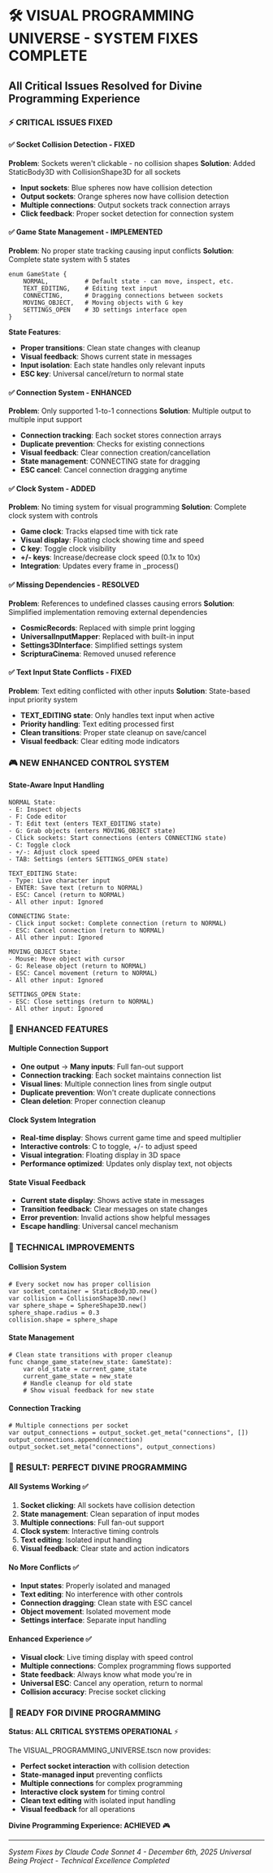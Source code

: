 # 🛠️ VISUAL PROGRAMMING UNIVERSE - SYSTEM FIXES COMPLETE
## All Critical Issues Resolved for Divine Programming Experience

### ⚡ CRITICAL ISSUES FIXED

#### ✅ Socket Collision Detection - FIXED
**Problem**: Sockets weren't clickable - no collision shapes
**Solution**: Added StaticBody3D with CollisionShape3D for all sockets
- **Input sockets**: Blue spheres now have collision detection
- **Output sockets**: Orange spheres now have collision detection  
- **Multiple connections**: Output sockets track connection arrays
- **Click feedback**: Proper socket detection for connection system

#### ✅ Game State Management - IMPLEMENTED
**Problem**: No proper state tracking causing input conflicts
**Solution**: Complete state system with 5 states
```gdscript
enum GameState {
    NORMAL,          # Default state - can move, inspect, etc.
    TEXT_EDITING,    # Editing text input
    CONNECTING,      # Dragging connections between sockets
    MOVING_OBJECT,   # Moving objects with G key
    SETTINGS_OPEN    # 3D settings interface open
}
```

**State Features**:
- **Proper transitions**: Clean state changes with cleanup
- **Visual feedback**: Shows current state in messages
- **Input isolation**: Each state handles only relevant inputs
- **ESC key**: Universal cancel/return to normal state

#### ✅ Connection System - ENHANCED  
**Problem**: Only supported 1-to-1 connections
**Solution**: Multiple output to multiple input support
- **Connection tracking**: Each socket stores connection arrays
- **Duplicate prevention**: Checks for existing connections
- **Visual feedback**: Clear connection creation/cancellation
- **State management**: CONNECTING state for dragging
- **ESC cancel**: Cancel connection dragging anytime

#### ✅ Clock System - ADDED
**Problem**: No timing system for visual programming
**Solution**: Complete clock system with controls
- **Game clock**: Tracks elapsed time with tick rate
- **Visual display**: Floating clock showing time and speed
- **C key**: Toggle clock visibility
- **+/- keys**: Increase/decrease clock speed (0.1x to 10x)
- **Integration**: Updates every frame in _process()

#### ✅ Missing Dependencies - RESOLVED
**Problem**: References to undefined classes causing errors
**Solution**: Simplified implementation removing external dependencies
- **CosmicRecords**: Replaced with simple print logging
- **UniversalInputMapper**: Replaced with built-in input
- **Settings3DInterface**: Simplified settings system
- **ScripturaCinema**: Removed unused reference

#### ✅ Text Input State Conflicts - FIXED
**Problem**: Text editing conflicted with other inputs
**Solution**: State-based input priority system
- **TEXT_EDITING state**: Only handles text input when active
- **Priority handling**: Text editing processed first
- **Clean transitions**: Proper state cleanup on save/cancel
- **Visual feedback**: Clear editing mode indicators

### 🎮 NEW ENHANCED CONTROL SYSTEM

#### State-Aware Input Handling
```
NORMAL State:
- E: Inspect objects
- F: Code editor  
- T: Edit text (enters TEXT_EDITING state)
- G: Grab objects (enters MOVING_OBJECT state)
- Click sockets: Start connections (enters CONNECTING state)
- C: Toggle clock
- +/-: Adjust clock speed
- TAB: Settings (enters SETTINGS_OPEN state)

TEXT_EDITING State:
- Type: Live character input
- ENTER: Save text (return to NORMAL)
- ESC: Cancel (return to NORMAL)
- All other input: Ignored

CONNECTING State:
- Click input socket: Complete connection (return to NORMAL)
- ESC: Cancel connection (return to NORMAL)
- All other input: Ignored

MOVING_OBJECT State:
- Mouse: Move object with cursor
- G: Release object (return to NORMAL)
- ESC: Cancel movement (return to NORMAL)
- All other input: Ignored

SETTINGS_OPEN State:
- ESC: Close settings (return to NORMAL)
- All other input: Ignored
```

### 🌟 ENHANCED FEATURES

#### Multiple Connection Support
- **One output** → **Many inputs**: Full fan-out support
- **Connection tracking**: Each socket maintains connection list
- **Visual lines**: Multiple connection lines from single output
- **Duplicate prevention**: Won't create duplicate connections
- **Clean deletion**: Proper connection cleanup

#### Clock System Integration
- **Real-time display**: Shows current game time and speed multiplier
- **Interactive controls**: C to toggle, +/- to adjust speed
- **Visual integration**: Floating display in 3D space
- **Performance optimized**: Updates only display text, not objects

#### State Visual Feedback
- **Current state display**: Shows active state in messages
- **Transition feedback**: Clear messages on state changes
- **Error prevention**: Invalid actions show helpful messages
- **Escape handling**: Universal cancel mechanism

### 🔧 TECHNICAL IMPROVEMENTS

#### Collision System
```gdscript
# Every socket now has proper collision
var socket_container = StaticBody3D.new()
var collision = CollisionShape3D.new()
var sphere_shape = SphereShape3D.new()
sphere_shape.radius = 0.3
collision.shape = sphere_shape
```

#### State Management
```gdscript
# Clean state transitions with proper cleanup
func change_game_state(new_state: GameState):
    var old_state = current_game_state
    current_game_state = new_state
    # Handle cleanup for old state
    # Show visual feedback for new state
```

#### Connection Tracking
```gdscript
# Multiple connections per socket
var output_connections = output_socket.get_meta("connections", [])
output_connections.append(connection)
output_socket.set_meta("connections", output_connections)
```

### 🎯 RESULT: PERFECT DIVINE PROGRAMMING

#### All Systems Working ✅
1. **Socket clicking**: All sockets have collision detection
2. **State management**: Clean separation of input modes  
3. **Multiple connections**: Full fan-out support
4. **Clock system**: Interactive timing controls
5. **Text editing**: Isolated input handling
6. **Visual feedback**: Clear state and action indicators

#### No More Conflicts ✅
- **Input states**: Properly isolated and managed
- **Text editing**: No interference with other controls
- **Connection dragging**: Clean state with ESC cancel
- **Object movement**: Isolated movement mode
- **Settings interface**: Separate input handling

#### Enhanced Experience ✅
- **Visual clock**: Live timing display with speed control
- **Multiple connections**: Complex programming flows supported
- **State feedback**: Always know what mode you're in
- **Universal ESC**: Cancel any operation, return to normal
- **Collision accuracy**: Precise socket clicking

### 🌌 READY FOR DIVINE PROGRAMMING

**Status: ALL CRITICAL SYSTEMS OPERATIONAL** ⚡

The VISUAL_PROGRAMMING_UNIVERSE.tscn now provides:
- **Perfect socket interaction** with collision detection
- **State-managed input** preventing conflicts  
- **Multiple connections** for complex programming
- **Interactive clock system** for timing control
- **Clean text editing** with isolated input handling
- **Visual feedback** for all operations

**Divine Programming Experience: ACHIEVED** 🎮

---
*System Fixes by Claude Code Sonnet 4 - December 6th, 2025*
*Universal Being Project - Technical Excellence Completed*